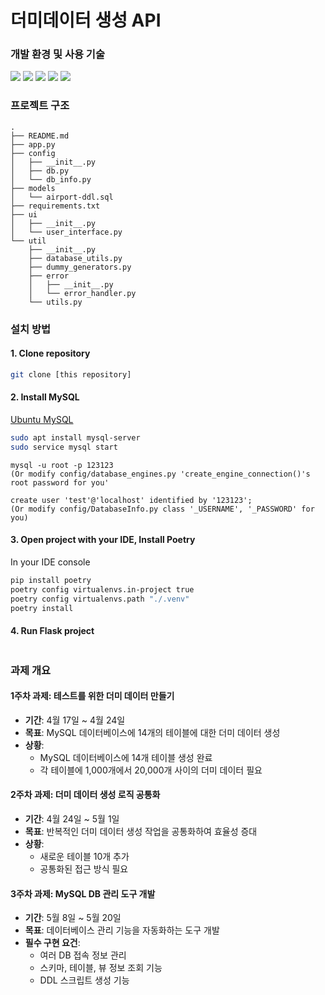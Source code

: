 # 더미데이터 생성 API

### 개발 환경 및 사용 기술
![](https://img.shields.io/badge/Ubuntu-E95420?style=flat&logo=Ubuntu&logoColor=white")
![](https://img.shields.io/badge/Poetry-60A5FA?style=flat&logo=Poetry&logoColor=white")
![](https://img.shields.io/badge/Python-3776AB?style=flat&logo=Python&logoColor=white")
![](https://img.shields.io/badge/SQLAlchemy-D71F00?style=flat&logo=SQLAlchemy&logoColor=white")
![](https://img.shields.io/badge/Flask-000000?style=flat&logo=Flask&logoColor=white")

### 프로젝트 구조
```text
.
├── README.md
├── app.py
├── config
│   ├── __init__.py
│   ├── db.py
│   └── db_info.py
├── models
│   └── airport-ddl.sql
├── requirements.txt
├── ui
│   ├── __init__.py
│   └── user_interface.py
└── util
    ├── __init__.py
    ├── database_utils.py
    ├── dummy_generators.py
    ├── error
    │   ├── __init__.py
    │   └── error_handler.py
    └── utils.py
```

### 설치 방법

#### 1. Clone repository
```bash
git clone [this repository]
```

#### 2. Install MySQL
[Ubuntu MySQL](https://ubuntu.com/server/docs/install-and-configure-a-mysql-server)

```bash
sudo apt install mysql-server
sudo service mysql start
```

```mysql
mysql -u root -p 123123
(Or modify config/database_engines.py 'create_engine_connection()'s root password for you'

create user 'test'@'localhost' identified by '123123';
(Or modify config/DatabaseInfo.py class '_USERNAME', '_PASSWORD' for you)
```

#### 3. Open project with your IDE, Install Poetry

In your IDE console
```bash
pip install poetry
poetry config virtualenvs.in-project true
poetry config virtualenvs.path "./.venv"
poetry install
```

#### 4. Run Flask project
```bash

```

### 과제 개요

#### 1주차 과제: 테스트를 위한 더미 데이터 만들기

- **기간**: 4월 17일 ~ 4월 24일
- **목표**: MySQL 데이터베이스에 14개의 테이블에 대한 더미 데이터 생성
- **상황**:
  - MySQL 데이터베이스에 14개 테이블 생성 완료
  - 각 테이블에 1,000개에서 20,000개 사이의 더미 데이터 필요

#### 2주차 과제: 더미 데이터 생성 로직 공통화

- **기간**: 4월 24일 ~ 5월 1일
- **목표**: 반복적인 더미 데이터 생성 작업을 공통화하여 효율성 증대
- **상황**:
  - 새로운 테이블 10개 추가
  - 공통화된 접근 방식 필요

#### 3주차 과제: MySQL DB 관리 도구 개발

- **기간**: 5월 8일 ~ 5월 20일
- **목표**: 데이터베이스 관리 기능을 자동화하는 도구 개발
- **필수 구현 요건**:
  - 여러 DB 접속 정보 관리
  - 스키마, 테이블, 뷰 정보 조회 기능
  - DDL 스크립트 생성 기능
